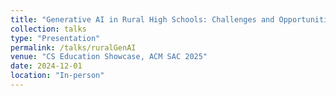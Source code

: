 ```yaml
---
title: "Generative AI in Rural High Schools: Challenges and Opportunities"
collection: talks
type: "Presentation"
permalink: /talks/ruralGenAI
venue: "CS Education Showcase, ACM SAC 2025"
date: 2024-12-01
location: "In-person"
---
```

